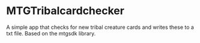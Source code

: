 # MTGTribalcardchecker
A simple app that checks for new tribal creature cards and writes these to a txt file. Based on the mtgsdk library.
